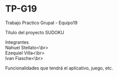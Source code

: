 # TP-G19
Trabajo Practico Grupal - Equipo19


Titulo del proyecto
SUDOKU

Integrantes
<br>Nahuel Stellato<\br>
<br>Ezequiel Villa<\br>
<br>Ivan Fiasche<\br>



Funcionalidades que tendrá el aplicativo, juego, etc.
